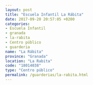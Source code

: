 ```yaml
---
layout: post
title: "Escuela Infantil La Rábita"
date: 2017-09-20 20:57:05 +0200
categories:
- Escuela Infantil
- granada
- la-rabita
- Centro público
- guarderia
name: "La Rábita"
province: "Granada"
location: "La Rabita"
code: "18014038"
type: "Centro público"
permalink: /guarderias/la-rabita.html
---
```

